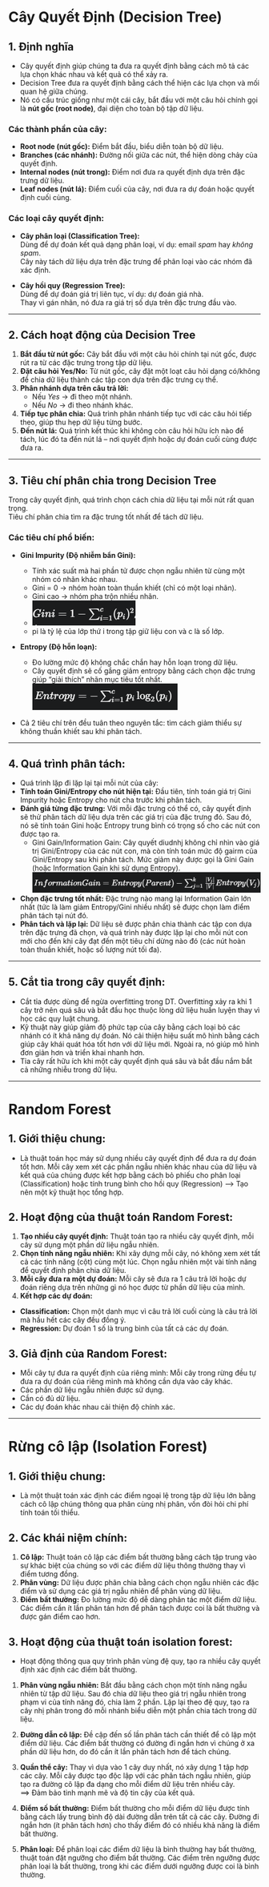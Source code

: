 # Cây Quyết Định (Decision Tree)

## 1. Định nghĩa

- Cây quyết định giúp chúng ta đưa ra quyết định bằng cách mô tả các lựa chọn khác nhau và kết quả có thể xảy ra.  
- Decision Tree đưa ra quyết định bằng cách thể hiện các lựa chọn và mối quan hệ giữa chúng.  
- Nó có cấu trúc giống như một cái cây, bắt đầu với một câu hỏi chính gọi là **nút gốc (root node)**, đại diện cho toàn bộ tập dữ liệu.  

### Các thành phần của cây:
- **Root node (nút gốc):** Điểm bắt đầu, biểu diễn toàn bộ dữ liệu.  
- **Branches (các nhánh):** Đường nối giữa các nút, thể hiện dòng chảy của quyết định.  
- **Internal nodes (nút trong):** Điểm nơi đưa ra quyết định dựa trên đặc trưng dữ liệu.  
- **Leaf nodes (nút lá):** Điểm cuối của cây, nơi đưa ra dự đoán hoặc quyết định cuối cùng.  

### Các loại cây quyết định:
- **Cây phân loại (Classification Tree):**  
  Dùng để dự đoán kết quả dạng phân loại, ví dụ: email *spam* hay *không spam*.  
  Cây này tách dữ liệu dựa trên đặc trưng để phân loại vào các nhóm đã xác định.  

- **Cây hồi quy (Regression Tree):**  
  Dùng để dự đoán giá trị liên tục, ví dụ: dự đoán giá nhà.  
  Thay vì gán nhãn, nó đưa ra giá trị số dựa trên đặc trưng đầu vào.  

---

## 2. Cách hoạt động của Decision Tree

1. **Bắt đầu từ nút gốc:** Cây bắt đầu với một câu hỏi chính tại nút gốc, được rút ra từ các đặc trưng trong tập dữ liệu.  
2. **Đặt câu hỏi Yes/No:** Từ nút gốc, cây đặt một loạt câu hỏi dạng có/không để chia dữ liệu thành các tập con dựa trên đặc trưng cụ thể.  
3. **Phân nhánh dựa trên câu trả lời:**  
   - Nếu *Yes* → đi theo một nhánh.  
   - Nếu *No* → đi theo nhánh khác.  
4. **Tiếp tục phân chia:** Quá trình phân nhánh tiếp tục với các câu hỏi tiếp theo, giúp thu hẹp dữ liệu từng bước.  
5. **Đến nút lá:** Quá trình kết thúc khi không còn câu hỏi hữu ích nào để tách, lúc đó ta đến nút lá – nơi quyết định hoặc dự đoán cuối cùng được đưa ra.  

---

## 3. Tiêu chí phân chia trong Decision Tree

Trong cây quyết định, quá trình chọn cách chia dữ liệu tại mỗi nút rất quan trọng.  
Tiêu chí phân chia tìm ra đặc trưng tốt nhất để tách dữ liệu.  

### Các tiêu chí phổ biến:

- **Gini Impurity (Độ nhiễm bẩn Gini):**  
  - Tính xác suất mà hai phần tử được chọn ngẫu nhiên từ cùng một nhóm có nhãn khác nhau.  
  - Gini = 0 → nhóm hoàn toàn thuần khiết (chỉ có một loại nhãn).  
  - Gini cao → nhóm pha trộn nhiều nhãn.  
  - ![Công thức Gini](img/formula_gini.png)
  - pi là tỷ lệ của lớp thứ i trong tập giữ liệu con và c là số lớp.

- **Entropy (Độ hỗn loạn):**  
  - Đo lường mức độ không chắc chắn hay hỗn loạn trong dữ liệu.  
  - Cây quyết định sẽ cố gắng giảm entropy bằng cách chọn đặc trưng giúp “giải thích” nhãn mục tiêu tốt nhất.  
    ![Công thức Entropy](img/formula_entropy.png)
- Cả 2 tiêu chí trên đều tuân theo nguyên tắc: tìm cách giảm thiểu sự không thuần khiết sau khi phân tách.

---

## 4. Quá trình phân tách:
- Quá trình lặp đi lặp lại tại mỗi nút của cây:
- **Tính toán Gini/Entropy cho nút hiện tại:** Đầu tiên, tính toán giá trị Gini Impurity hoặc Entropy cho nút cha trước khi phân tách.
- **Đánh giá từng đặc trưng:** Với mỗi đặc trưng có thể có, cây quyết định sẽ thử phân tách dữ liệu dựa trên các giá trị của đặc trưng đó. Sau đó, nó sẽ tính toán Gini hoặc Entropy trung bình có trọng số cho các nút con được tạo ra.
    + Gini Gain/Information Gain: Cây quyết diudnhj không chỉ nhìn vào giá trị Gini/Entropy của các nút con, mà còn tính toán mức độ gairm của Gini/Entropy sau khi phân tách. Mức giảm này được gọi là Gini Gain (hoặc Information Gain khi sử dụng Entropy).\
    ![Công thức Entropy](img/formula_informationgain.png)
- **Chọn đặc trưng tốt nhất:** Đặc trưng nào mang lại Information Gain lớn nhất (tức là làm giảm Entropy/Gini nhiều nhất) sẽ được chọn làm điểm phân tách tại nút đó.
- **Phân tách và lặp lại:** Dữ liệu sẽ được phân chia thành các tập con dựa trên đặc trưng đã chọn, và quá trình này được lặp lại cho mỗi nút con mới cho đến khi cây đạt đến một tiêu chí dừng nào đó (các nút hoàn toàn thuần khiết, hoặc số lượng nút tối đa).

---
## 5. Cắt tỉa trong cây quyết định:
- Cắt tỉa được dùng để ngừa overfitting trong DT. Overfitting xảy ra khi 1 cây trở nên quá sâu và bắt đầu học thuộc lòng dữ liệu huấn luyện thay vì học các quy luật chung.
- Kỹ thuật này giúp giảm độ phức tạp của cây bằng cách loại bỏ các nhánh có ít khả năng dự đoán. Nó cải thiện hiệu suất mô hình bằng cách giúp cây khái quát hóa tốt hơn với dữ liệu mới. Ngoài ra, nó giúp mô hình đơn giản hơn và triển khai nhanh hơn.
- Tỉa cây rất hữu ích khi một cây quyết định quá sâu và bắt đầu nắm bắt cả những nhiễu trong dữ liệu.

---

# Random Forest
## 1. Giới thiệu chung:
- Là thuật toán học máy sử dụng nhiều cây quyết định để đưa ra dự đoán tốt hơn. Mỗi cây xem xét các phần ngẫu nhiên khác nhau của dữ liệu và kết quả của chúng được kết hợp bằng cách bỏ phiếu cho phân loại (Classification) hoặc tính trung bình cho hồi quy (Regression) --> Tạo nên một kỹ thuật học tổng hợp.
## 2. Hoạt động của thuật toán Random Forest:
1. **Tạo nhiều cây quyết định:** Thuật toán tạo ra nhiều cây quyết định, mỗi cây sử dụng một phần dữ liệu ngẫu nhiên.
2. **Chọn tính năng ngẫu nhiên:** Khi xây dựng mỗi cây, nó không xem xét tất cả các tính năng (cột) cùng một lúc. Chọn ngẫu nhiên một vài tính năng để quyết định phân chia dữ liệu.
3. **Mỗi cây đưa ra một dự đoán:** Mỗi cây sẽ đưa ra 1 câu trả lời hoặc dự đoán riêng dựa trên những gì nó học được từ phần dữ liệu của mình.
4. **Kết hợp các dự đoán:**
  + **Classification:** Chọn một danh mục vì câu trả lời cuối cùng là câu trả lời mà hầu hết các cây đều đồng ý.
  + **Regression:** Dự đoán 1 số là trung bình của tất cả các dự đoán.

## 3. Giả định của Random Forest:
- Mỗi cây tự đưa ra quyết định của riêng mình: Mỗi cây trong rừng đều tự đưa ra dự đoán của riêng mình mà không cần dựa vào cây khác.
- Các phần dữ liệu ngẫu nhiên được sử dụng.
- Cần có đủ dữ liệu.
- Các dự đoán khác nhau cải thiện độ chính xác.

---
# Rừng cô lập (Isolation Forest)
## 1. Giới thiệu chung:
- Là một thuật toán xác định các điểm ngoại lệ trong tập dữ liệu lớn bằng cách cô lập chúng thông qua phân cùng nhị phân, vốn đòi hỏi chi phí tính toán tối thiểu.
## 2. Các khái niệm chính:

1. **Cô lập:** Thuật toán cô lập các điểm bất thường bằng cách tập trung vào sự khác biệt của chúng so với các điểm dữ liệu thông thường thay vì điểm tương đồng.
2. **Phân vùng:** Dữ liệu được phân chia bằng cách chọn ngẫu nhiên các đặc điểm và sử dụng các giá trị ngẫu nhiên để phân vùng dữ liệu.
3. **Điểm bất thường:** Đo lường mức độ dễ dàng phân tác một điểm dữ liệu. Các điểm cần ít lần phân tán hơn để phân tách được coi là bất thường và được gán điểm cao hơn.

## 3. Hoạt động của thuật toán isolation forest:
- Hoạt động thông qua quy trình phân vùng đệ quy, tạo ra nhiều cây quyết định xác định các điểm bất thường.
1. **Phân vùng ngẫu nhiên:** Bắt đầu bằng cách chọn một tính năng ngẫu nhiên từ tập dữ liệu. Sau đó chia dữ liệu theo giá trị ngẫu nhiên trong phạm vi của tính năng đó, chia làm 2 phần. Lặp lại theo đệ quy, tạo ra cây nhị phân trong đó mỗi nhánh biểu diễn một phần chia tách trong dữ liệu.

2. **Đường dẫn cô lập:** Đề cập đến số lần phân tách cần thiết để cô lập một điểm dữ liệu. Các điểm bất thường có đường đi ngắn hơn vì chúng ở xa phần dữ liệu hơn, do đó cần ít lần phân tách hơn để tách chúng.

3. **Quần thể cây:** Thay vì dựa vào 1 cây duy nhất, nó xây dựng 1 tập hợp các cây. Mỗi cây được tạo độc lập với các phân tách ngẫu nhiên, giúp tạo ra đường cô lập đa dạng cho mỗi điểm dữ liệu trên nhiều cây.\
==> Đảm bảo tinh mạnh mẽ và độ tin cậy của kết quả.

4. **Điểm số bất thường:** Điểm bất thường cho mỗi điểm dữ liệu được tính bằng cách lấy trung bình độ dài đường dẫn trên tất cả các cây. Đường đi ngắn hơn (ít phân tách hơn) cho thấy điểm đó có nhiều khả năng là điểm bất thường.

5. **Phân loại:** Để phân loại các điểm dữ liệu là bình thường hay bất thường, thuật toán đặt ngưỡng cho điểm bất thường. Các điểm trên ngưỡng được phân loại là bất thường, trong khi các điểm dưới ngưỡng được coi là bình thường.